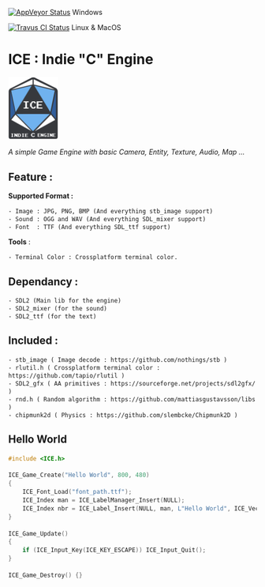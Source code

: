 [![AppVeyor Status](https://ci.appveyor.com/api/projects/status/403d2539ebdvglj7?svg=true)](https://ci.appveyor.com/project/coldragon/ice) Windows

[![Travus CI Status](https://travis-ci.org/Coldragon/ICE.svg?branch=master)](https://travis-ci.org/Coldragon/ICE) Linux & MacOS 

# ICE : Indie "C" Engine
<img alt="ICE Logo" src="docs/logo_hq.png" width=20% height=20%> 

_A simple Game Engine with basic Camera, Entity, Texture, Audio, Map ..._
	
## Feature :

**Supported Format :** 

	- Image : JPG, PNG, BMP (And everything stb_image support)
	- Sound : OGG and WAV (And everything SDL_mixer support)
	- Font  : TTF (And everything SDL_ttf support)

**Tools** :

	- Terminal Color : Crossplatform terminal color.

## Dependancy : 

	- SDL2 (Main lib for the engine)  
	- SDL2_mixer (for the sound)   
	- SDL2_ttf (for the text)   

## Included : 

	- stb_image ( Image decode : https://github.com/nothings/stb )
	- rlutil.h ( Crossplatform terminal color : https://github.com/tapio/rlutil )
	- SDL2_gfx ( AA primitives : https://sourceforge.net/projects/sdl2gfx/ )
	- rnd.h ( Random algorithm : https://github.com/mattiasgustavsson/libs )
	- chipmunk2d ( Physics : https://github.com/slembcke/Chipmunk2D )

## Hello World

```c
#include <ICE.h>

ICE_Game_Create("Hello World", 800, 480)
{
	ICE_Font_Load("font_path.ttf");
	ICE_Index man = ICE_LabelManager_Insert(NULL);
	ICE_Index nbr = ICE_Label_Insert(NULL, man, L"Hello World", ICE_Vect_Null, 50, ICE_LabelType_World);
}

ICE_Game_Update()
{
	if (ICE_Input_Key(ICE_KEY_ESCAPE)) ICE_Input_Quit();
}

ICE_Game_Destroy() {}
```
